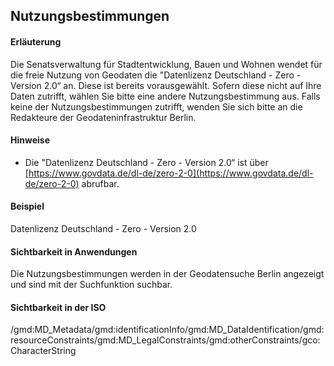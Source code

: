 ## Nutzungsbestimmungen

#### Erläuterung
Die Senatsverwaltung für Stadtentwicklung, Bauen und Wohnen wendet für die freie Nutzung von Geodaten die "Datenlizenz Deutschland - Zero - Version 2.0“ an. Diese ist bereits vorausgewählt. Sofern diese nicht auf Ihre Daten zutrifft, wählen Sie bitte eine andere Nutzungsbestimmung aus. Falls keine der Nutzungsbestimmungen zutrifft, wenden Sie sich bitte an die Redakteure der Geodateninfrastruktur Berlin.

#### Hinweise
* Die "Datenlizenz Deutschland - Zero - Version 2.0“ ist über [https://www.govdata.de/dl-de/zero-2-0](https://www.govdata.de/dl-de/zero-2-0) abrufbar.

#### Beispiel
Datenlizenz Deutschland - Zero - Version 2.0

#### Sichtbarkeit in Anwendungen
Die Nutzungsbestimmungen werden in der Geodatensuche Berlin angezeigt und sind mit der Suchfunktion suchbar.

#### Sichtbarkeit in der ISO
/gmd:MD_Metadata/gmd:identificationInfo/gmd:MD_DataIdentification/gmd:resourceConstraints/gmd:MD_LegalConstraints/gmd:otherConstraints/gco:CharacterString
